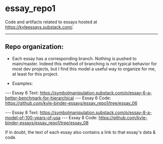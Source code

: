 # essay_repo1
Code and artifacts related to essays hosted at https://kyleessays.substack.com/.

------------------------------------------------
Repo organization:
------------------------------------------------

- Each essay has a corresponding branch.  Nothing is pushed to main/master.  Indeed this method of branching is not typical behavior for most dev projects, but I find this model a useful way to organize for me, at least for this project.

- Examples: 

--- Essay 6 Text: https://symbolmanipulation.substack.com/p/essay-6-a-better-benchmark-for-hierarchical
--- Essay 6 Code: https://github.com/kyle-binder-essays/essay_repo1/tree/essay_06

--- Essay 8 Text: https://symbolmanipulation.substack.com/p/essay-8-a-model-of-100-years-of-usa
--- Essay 8 Code: https://github.com/kyle-binder-essays/essay_repo1/tree/essay_08

If in doubt, the text of each essay also contains a link to that essay's data & code.
